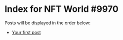 # Index for NFT World #9970
Posts will be displayed in the order below:

- [Your first post](./001-first.md)

